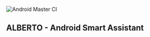 ![Android Master CI](https://github.com/oksbwn/ALBERTO-Smart-App-for-Home-Automation-/workflows/Android%20Master%20CI/badge.svg)
## ALBERTO - Android Smart Assistant
